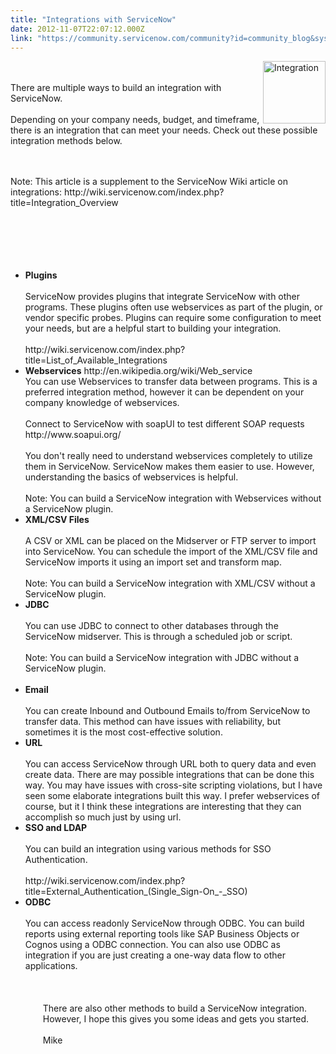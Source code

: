```yaml
---
title: "Integrations with ServiceNow"
date: 2012-11-07T22:07:12.000Z
link: "https://community.servicenow.com/community?id=community_blog&sys_id=106caaa1dbd0dbc01dcaf3231f9619a7"
---
```

<p><p><img src="http://i.imgur.com/DSVgj.jpg" alt="Integration" width="100px" align='right' /><br /><br />There are multiple ways to build an integration with ServiceNow.<br /><br />Depending on your company needs, budget, and timeframe, there is an integration that can meet your needs. Check out these possible integration methods below.</p><br /><br />Note: This article is a supplement to the ServiceNow Wiki article on integrations: http://wiki.servicenow.com/index.php?title=Integration_Overview<br /><br /><!--break--><br /><br /><br /><br /><ul><li><strong>Plugins</strong><br /><br />ServiceNow provides plugins that integrate ServiceNow with other programs. These plugins often use webservices as part of the plugin, or vendor specific probes. Plugins can require some configuration to meet your needs, but are a helpful start to building your integration.<br /><br />http://wiki.servicenow.com/index.php?title=List_of_Available_Integrations</li><li><strong>Webservices</strong> http://en.wikipedia.org/wiki/Web_service<br />You can use Webservices to transfer data between programs. This is a preferred integration method, however it can be dependent on your company knowledge of webservices.<br /><br />Connect to ServiceNow with soapUI to test different SOAP requests http://www.soapui.org/<br /><br />You don't really need to understand webservices completely to utilize them in ServiceNow. ServiceNow makes them easier to use. However, understanding the basics of webservices is helpful.<br /><br />Note: You can build a ServiceNow integration with Webservices without a ServiceNow plugin.</li><li><strong>XML/CSV Files</strong><br /><br />A CSV or XML can be placed on the Midserver or FTP server to import into ServiceNow. You can schedule the import of the XML/CSV file and ServiceNow imports it using an import set and transform map.<br /><br />Note: You can build a ServiceNow integration with XML/CSV without a ServiceNow plugin.</li><li><strong>JDBC</strong><br /><br />You can use JDBC to connect to other databases through the ServiceNow midserver. This is through a scheduled job or script.<br /><br />Note: You can build a ServiceNow integration with JDBC without a ServiceNow plugin.<br /><br /></li><li><strong>Email</strong><br /><br />You can create Inbound and Outbound Emails to/from ServiceNow to transfer data. This method can have issues with reliability, but sometimes it is the most cost-effective solution.</li><li><strong>URL</strong><br /><br />You can access ServiceNow through URL both to query data and even create data. There are may possible integrations that can be done this way. You may have issues with cross-site scripting violations, but I have seen some elaborate integrations built this way. I prefer webservices of course, but it I think these integrations are interesting that they can accomplish so much just by using url.</li><li><strong>SSO and LDAP</strong><br /><br />You can build an integration using various methods for SSO Authentication.<br /><br />http://wiki.servicenow.com/index.php?title=External_Authentication_(Single_Sign-On_-_SSO)</li><li><strong>ODBC</strong><br /><br />You can access readonly ServiceNow through ODBC. You can build reports using external reporting tools like SAP Business Objects or Cognos using a ODBC connection. You can also use ODBC as integration if you are just creating a one-way data flow to other applications.</li><li style="list-style: none"><br /><div style="margin-left: 2em"><br /><br />There are also other methods to build a ServiceNow integration. However, I hope this gives you some ideas and gets you started.<br /><br />Mike</div></li></ul></p>